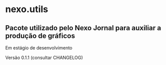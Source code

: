 # nexo.utils
## Pacote utilizado pelo Nexo Jornal para auxiliar a produção de gráficos


Em estágio de desenvolvimento 

Versão 0.1.1 (consultar CHANGELOG)
